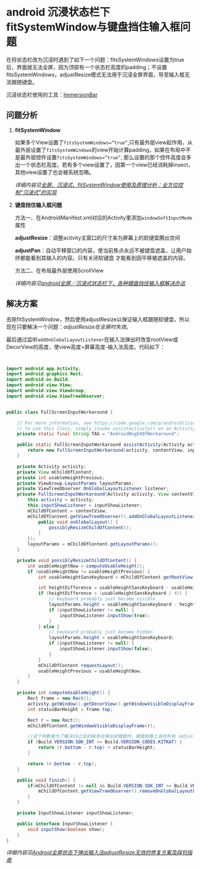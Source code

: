 # android 沉浸状态栏下fitSystemWindow与键盘挡住输入框问题

在将状态栏改为沉浸时遇到了如下一个问题：fitsSystemWindows设置为true后，界面就无法全屏，因为顶部有一个状态栏高度的padding；不设置fitsSystemWindows，adjustResize模式无法用于沉浸全屏界面，导至输入框无法跟随键盘。

沉浸状态栏使用的工具：[ImmersionBar](https://github.com/gyf-dev/ImmersionBar)

## 问题分析

1. **fitSystemWindow**

   如果多个View设置了`fitsSystemWindows=”true”`,只有最外层view起作用，从最外层设置了`fitsSystemWindows`的view开始计算padding，如果在布局中不是最外层控件设置`fitsSystemWindows=”true”`, 那么设置的那个控件高度会多出一个状态栏高度。若有多个view设置了，因第一个view已经消耗掉insect，其他view设置了也会被系统忽略。

   *详细内容见[全屏、沉浸式、fitSystemWindow使用及原理分析：全方位控制“沉浸式”的实现](https://www.jianshu.com/p/28f1954812b3?from=groupmessage)*

2. **键盘挡住输入框问题** 

   方法一、在AndroidManifest.xml对应的Activity里添加`windowSoftInputMode`属性

   **adjustResize**：调整activity主窗口的尺寸来为屏幕上的软键盘腾出空间

   **adjustPan**：自动平移窗口的内容，使当前焦点永远不被键盘遮盖，让用户始终都能看到其输入的内容。只有关闭软键盘  才能看到因平移被遮盖的内容。

   方法二、在布局最外层使用ScrollView

   *详细内容见[android全屏／沉浸式状态栏下，各种键盘挡住输入框解决办法](https://blog.csdn.net/xueand/article/details/73293809)*

## 解决方案

去除fitSystemWindow，然后使用adjustResize以保证输入框跟随软键盘，所以现在只要解决一个问题：*adjustResize在全屏时失效*。

最后通过监听`addOnGlobalLayoutListener`在输入法弹出时改变rootView或DecorView的高度，使view高度=屏幕高度-输入法高度。代码如下：

```java


import android.app.Activity;
import android.graphics.Rect;
import android.os.Build;
import android.view.View;
import android.view.ViewGroup;
import android.view.ViewTreeObserver;


public class FullScreenInputWorkaround {

    // For more information, see https://code.google.com/p/android/issues/detail?id=5497
    // To use this class, simply invoke assistActivity() on an Activity that already has its content view set.
    private static final String TAG = "AndroidBug5497Workaround";

    public static FullScreenInputWorkaround assistActivity(Activity activity, View contentView, InputShowListener inputShowListener) {
        return new FullScreenInputWorkaround(activity, contentView, inputShowListener);
    }

    private Activity activity;
    private View mChildOfContent;
    private int usableHeightPrevious;
    private ViewGroup.LayoutParams layoutParams;
    private ViewTreeObserver.OnGlobalLayoutListener listener;
    private FullScreenInputWorkaround(Activity activity, View contentView, InputShowListener inputShowListener) {
        this.activity = activity;
        this.inputShowListener = inputShowListener;
        mChildOfContent = contentView;
        mChildOfContent.getViewTreeObserver().addOnGlobalLayoutListener(listener = new ViewTreeObserver.OnGlobalLayoutListener() {
            public void onGlobalLayout() {
                possiblyResizeChildOfContent();
            }
        });
        layoutParams = mChildOfContent.getLayoutParams();
    }

    private void possiblyResizeChildOfContent() {
        int usableHeightNow = computeUsableHeight();
        if (usableHeightNow != usableHeightPrevious) {
            int usableHeightSansKeyboard = mChildOfContent.getRootView().getHeight();

            int heightDifference = usableHeightSansKeyboard - usableHeightNow;
            if (heightDifference > (usableHeightSansKeyboard / 4)) {
                // keyboard probably just became visible
                layoutParams.height = usableHeightSansKeyboard - heightDifference;
                if (inputShowListener != null) {
                    inputShowListener.inputShow(true);
                }
            } else {
                // keyboard probably just became hidden
                layoutParams.height = usableHeightSansKeyboard;
                if (inputShowListener != null) {
                    inputShowListener.inputShow(false);
                }
            }
            mChildOfContent.requestLayout();
            usableHeightPrevious = usableHeightNow;
        }
    }

    private int computeUsableHeight() {
        Rect frame = new Rect();
        activity.getWindow().getDecorView().getWindowVisibleDisplayFrame(frame);
        int statusBarHeight = frame.top;

        Rect r = new Rect();
        mChildOfContent.getWindowVisibleDisplayFrame(r);

        //这个判断是为了解决19之后的版本在弹出软键盘时，键盘和推上去的布局（adjustResize）之间有黑色区域的问题
        if (Build.VERSION.SDK_INT >= Build.VERSION_CODES.KITKAT) {
            return (r.bottom - r.top) + statusBarHeight;
        }

        return (r.bottom - r.top);
    }

    public void finish() {
        if(mChildOfContent != null && Build.VERSION.SDK_INT >= Build.VERSION_CODES.JELLY_BEAN) {  
        	mChildOfContent.getViewTreeObserver().removeOnGlobalLayoutListener(listener);
        }
    }

    private InputShowListener inputShowListener;

    public interface InputShowListener {
        void inputShow(boolean show);
    }
}
```

*详细内容见[Android全屏状态下弹出输入法adjustResize无效的修复方案及踩坑指南](https://blog.csdn.net/xyq046463/article/details/85103713)*